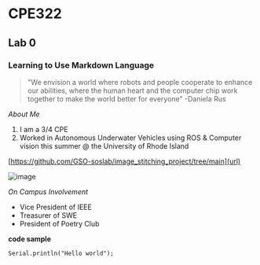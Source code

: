 # CPE322

## Lab 0
### Learning to Use Markdown Language

> "We envision a world where robots and people cooperate to enhance our abilities, where the human heart and the computer chip work together to make the world better for everyone" -Daniela Rus

_About Me_
1. I am a 3/4 CPE
2. Worked in Autonomous Underwater Vehicles using ROS & Computer vision this summer @ the University of Rhode Island

[https://github.com/GSO-soslab/image_stitching_project/tree/main](url)

![image](https://github.com/user-attachments/assets/32ce19f9-d749-4dab-b64f-defb1fb9b3c7)

_On Campus Involvement_
* Vice President of IEEE
* Treasurer of SWE
* President of Poetry Club


**code sample**

`Serial.println("Hello world");`

